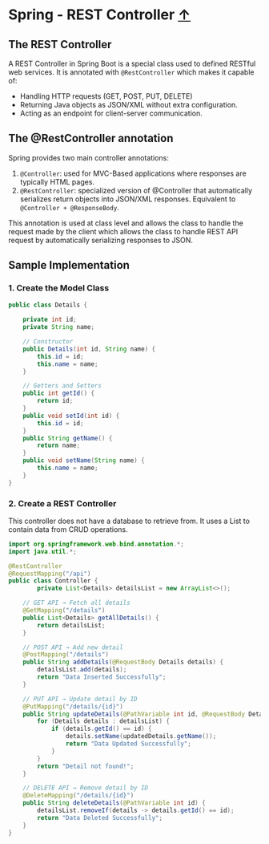 # Spring - REST Controller [↑](../../../README.md#vi-spring-with-rest-api)

## The REST Controller
A REST Controller in Spring Boot is a special class used to defined RESTful web services. It is annotated with `@RestController` which makes it capable of:
- Handling HTTP requests (GET, POST, PUT, DELETE)
- Returning Java objects as JSON/XML without extra configuration.
- Acting as an endpoint for client-server communication.

## The @RestController annotation
Spring provides two main controller annotations:
1. `@Controller`: used for MVC-Based applications where responses are typically HTML pages.
2. `@RestController`: specialized version of @Controller that automatically serializes return objects into JSON/XML responses. Equivalent to `@Controller + @ResponseBody`.

This annotation is used at class level and allows the class to handle the request made by the client which allows the class to handle REST API request by automatically serializing responses to JSON.

## Sample Implementation

### 1. Create the Model Class

```java
public class Details {
    
    private int id;
    private String name;

    // Constructor
    public Details(int id, String name) {
        this.id = id;
        this.name = name;
    }

    // Getters and Setters
    public int getId() {
        return id;
    }
    public void setId(int id) {
        this.id = id;
    }
    public String getName() {
        return name;
    }
    public void setName(String name) {
        this.name = name;
    }
}
```


### 2. Create a REST Controller
This controller does not have a database to retrieve from.
It uses a List to contain data from CRUD operations.

```java
import org.springframework.web.bind.annotation.*;
import java.util.*;

@RestController
@RequestMapping("/api")
public class Controller {
        private List<Details> detailsList = new ArrayList<>();

    // GET API → Fetch all details
    @GetMapping("/details")
    public List<Details> getAllDetails() {
        return detailsList;
    }

    // POST API → Add new detail
    @PostMapping("/details")
    public String addDetails(@RequestBody Details details) {
        detailsList.add(details);
        return "Data Inserted Successfully";
    }

    // PUT API → Update detail by ID
    @PutMapping("/details/{id}")
    public String updateDetails(@PathVariable int id, @RequestBody Details updatedDetails) {
        for (Details details : detailsList) {
            if (details.getId() == id) {
                details.setName(updatedDetails.getName());
                return "Data Updated Successfully";
            }
        }
        return "Detail not found!";
    }

    // DELETE API → Remove detail by ID
    @DeleteMapping("/details/{id}")
    public String deleteDetails(@PathVariable int id) {
        detailsList.removeIf(details -> details.getId() == id);
        return "Data Deleted Successfully";
    }
}
```